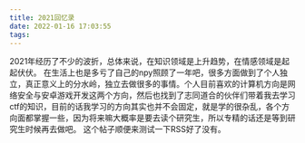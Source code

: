 ```yaml
---
title: 2021回忆录
date: 2022-01-16 17:03:55
tags:
---
```

2021年经历了不少的波折，总体来说，在知识领域是上升趋势，在情感领域是起起伏伏。
在生活上也是多亏了自己的npy照顾了一年吧，很多方面做到了个人独立，真正意义上的分水岭，独立去做很多的事情。个人目前喜欢的计算机方向是网络安全与安卓游戏开发这两个方向，然后也找到了志同道合的伙伴们带着我去学习ctf的知识，目前的话我学习的方向其实也并不会固定，就是学的很杂乱，各个方向面都掌握一些，因为将来嘛大概率是要去读个研究生，所以专精的话还是等到研究生时候再去做吧。
这个帖子顺便来测试一下RSS好了没有。